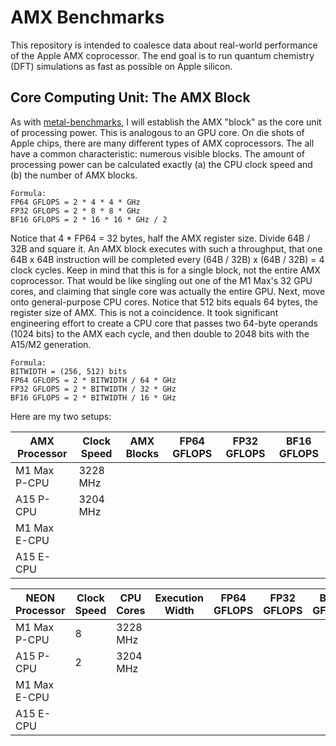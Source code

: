# AMX Benchmarks

This repository is intended to coalesce data about real-world performance of the Apple AMX coprocessor. The end goal is to run quantum chemistry (DFT) simulations as fast as possible on Apple silicon.

## Core Computing Unit: The AMX Block

As with [metal-benchmarks](https://github.com/philipturner/metal-benchmarks), I will establish the AMX "block" as the core unit of processing power. This is analogous to an GPU core. On die shots of Apple chips, there are many different types of AMX coprocessors. The all have a common characteristic: numerous visible blocks. The amount of processing power can be calculated exactly (a) the CPU clock speed and (b) the number of AMX blocks.

```
Formula:
FP64 GFLOPS = 2 * 4 * 4 * GHz
FP32 GFLOPS = 2 * 8 * 8 * GHz
BF16 GFLOPS = 2 * 16 * 16 * GHz / 2
```

Notice that 4 * FP64 = 32 bytes, half the AMX register size. Divide 64B / 32B and square it. An AMX block executes with such a throughput, that one 64B x 64B instruction will be completed every (64B / 32B) x (64B / 32B) = 4 clock cycles. Keep in mind that this is for a single block, not the entire AMX coprocessor. That would be like singling out one of the M1 Max's 32 GPU cores, and claiming that single core was actually the entire GPU. Next, move onto general-purpose CPU cores. Notice that 512 bits equals 64 bytes, the register size of AMX. This is not a coincidence. It took significant engineering effort to create a CPU core that passes two 64-byte operands (1024 bits) to the AMX each cycle, and then double to 2048 bits with the A15/M2 generation.

```
Formula:
BITWIDTH = (256, 512) bits
FP64 GFLOPS = 2 * BITWIDTH / 64 * GHz
FP32 GFLOPS = 2 * BITWIDTH / 32 * GHz
BF16 GFLOPS = 2 * BITWIDTH / 16 * GHz
```

Here are my two setups:

| AMX Processor | Clock Speed | AMX Blocks | FP64 GFLOPS | FP32 GFLOPS | BF16 GFLOPS |
| --------- | ----------- | ---------- | ----------- | ----------- | ----- |
| M1 Max P-CPU | 3228 MHz
| A15 P-CPU | 3204 MHz |
| M1 Max E-CPU |
| A15 E-CPU |

| NEON Processor | Clock Speed | CPU Cores | Execution Width | FP64 GFLOPS | FP32 GFLOPS | BF16 GFLOPS |
| --------- | ----------- | ---------- | ----------- | ------- | ----------- | ------ |
| M1 Max P-CPU | 8 | 3228 MHz
| A15 P-CPU | 2 | 3204 MHz |
| M1 Max E-CPU |
| A15 E-CPU |
